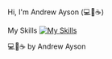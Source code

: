 Hi, I'm Andrew Ayson (💻💖☕)

My Skills
[![My Skills](https://skillicons.dev/icons?i=js,html,css,wasm,java,kotlin,nodejs,figma&theme=light,aws,gcp)](https://skillicons.dev)



💻💖☕ by Andrew Ayson
